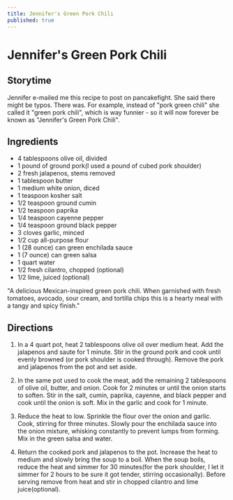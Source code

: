 ```yaml
---
title: Jennifer's Green Pork Chili
published: true
---
```


# Jennifer's Green Pork Chili

## Storytime
Jennifer e-mailed me this recipe to post on pancakefight. She said there might be typos. There was. For example, instead of "pork green chili" she called it "green pork chili", which is way funnier - so it will now forever be known as "Jennifer's Green Pork Chili".

## Ingredients
* 4 tablespoons olive oil, divided
* 1 pound of ground pork(I used a pound of cubed pork shoulder)
* 2 fresh jalapenos, stems removed
* 1 tablespoon butter
* 1 medium white onion, diced
* 1 teaspoon kosher salt
* 1/2 teaspoon ground cumin
* 1/2 teaspoon paprika
* 1/4 teaspoon cayenne pepper
* 1/4 teaspoon ground black pepper
* 3 cloves garlic, minced
* 1/2 cup all-purpose flour
* 1 (28 ounce) can green enchilada sauce
* 1 (7 ounce) can green salsa
* 1 quart water
* 1/2 fresh cilantro, chopped (optional)
* 1/2 lime, juiced (optional)

"A delicious Mexican-inspired green pork chili. When garnished with fresh tomatoes, avocado, sour cream, and tortilla chips this is a hearty meal with a tangy and spicy finish." 

## Directions
1. In a 4 quart pot, heat 2 tablespoons olive oil over medium heat. Add the jalapenos and saute for 1 minute. Stir in the ground pork and cook until evenly browned (or pork shoulder is cooked through). Remove the pork and jalapenos from the pot and set aside. 

2. In the same pot used to cook the meat, add the remaining 2 tablespoons of olive oil, butter, and onion. Cook for 2 minutes or until the onion starts to soften. Stir in the salt, cumin, paprika, cayenne, and black pepper and cook until the onion is soft. Mix in the garlic and cook for 1 minute. 

3. Reduce the heat to low. Sprinkle the flour over the onion and garlic. Cook, stirring for three minutes. Slowly pour the enchilada sauce into the onion mixture, whisking constantly to prevent lumps from forming. Mix in the green salsa and water. 

4. Return the cooked pork and jalapenos to the pot. Increase the heat to medium and slowly bring the soup to a boil. When the soup boils, reduce the heat and simmer for 30 minutes(for the pork shoulder, I let it simmer for 2 hours to be sure it got tender, stirring occasionally). Before serving remove from heat and stir in chopped cilantro and lime juice(optional).
